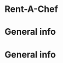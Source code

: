 # Rent-A-Chef

<h1 href="#general">General info</h1>





<h1 style="font-weight: bold" id="general">General info</h1>

